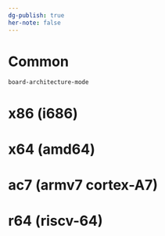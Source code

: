 ```yaml
---
dg-publish: true
her-note: false
---
```





# Common

`board-architecture-mode`


# x86 (i686)


# x64 (amd64)

# ac7 (armv7 cortex-A7)

# r64 (riscv-64)

